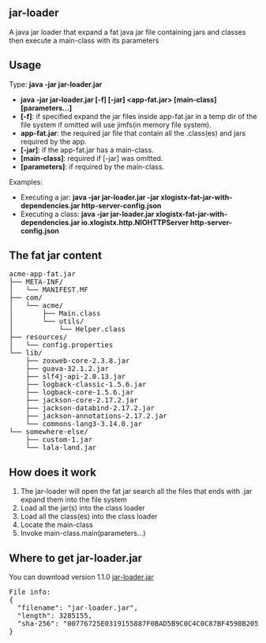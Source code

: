 ## jar-loader
A java jar loader that expand a fat java jar file containing jars and classes then execute a main-class with its parameters

## Usage
Type: <strong>java -jar jar-loader.jar</strong>
<ul>
<li><strong>java -jar jar-loader.jar [-f] [-jar] &lt;app-fat.jar&gt; [main-class] [parameters...]</strong>
<li><strong>[-f]</strong>: if specified expand the jar files inside app-fat.jar in a temp dir of the file system if omitted will use jimfs(in memory file system).
<li><strong>app-fat.jar</strong>: the required jar file that contain all the .class(es) and jars required by the app.
<li><strong>[-jar]</strong>: if the app-fat.jar has a main-class.
<li><strong>[main-class]</strong>: required if [-jar] was omitted.
<li><strong>[parameters]</strong>: if required by the main-class.
</ul>

Examples:
<ul>
<li>Executing a jar: <strong>java -jar jar-loader.jar -jar xlogistx-fat-jar-with-dependencies.jar http-server-config.json</strong>
<li>Executing a class: <strong>java -jar jar-loader.jar xlogistx-fat-jar-with-dependencies.jar io.xlogistx.http.NIOHTTPServer http-server-config.json</strong>
</ul>

## The fat jar content

<pre>
acme-app-fat.jar
├── META-INF/
│   └── MANIFEST.MF
├── com/
│   └── acme/
│       ├── Main.class
│       └── utils/
│           └── Helper.class
├── resources/
│   └── config.properties
└── lib/
    ├── zoxweb-core-2.3.8.jar
    ├── guava-32.1.2.jar
    ├── slf4j-api-2.0.13.jar
    ├── logback-classic-1.5.6.jar
    ├── logback-core-1.5.6.jar
    ├── jackson-core-2.17.2.jar
    ├── jackson-databind-2.17.2.jar
    ├── jackson-annotations-2.17.2.jar
    └── commons-lang3-3.14.0.jar
└── somewhere-else/
    ├── custom-1.jar
    └── lala-land.jar
</pre>

## How does it work
<ol>
<li>The jar-loader will open the fat jar search all the files that ends with .jar expand them into the file system
<li>Load all the jar(s) into the class loader
<li>Load all the class(es) into the class loader
<li>Locate the main-class
<li>Invoke main-class.main(parameters...) 
</ol>

## Where to get jar-loader.jar
You can download version 1.1.0 [jar-loader.jar](https://xlogistx.io/apps/jar-loader.jar)
<br />
<pre>
File info:
{
  "filename": "jar-loader.jar",
  "length": 3285155,
  "sha-256": "00776725E0319155887F0BAD5B9C0C4C0C87BF4598B2056C75D8685171ACCAEC"
}
</pre>